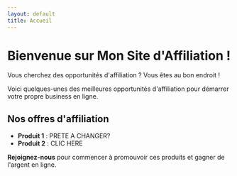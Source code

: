 ```yaml
---
layout: default
title: Accueil
---
```


# Bienvenue sur Mon Site d'Affiliation !

Vous cherchez des opportunités d'affiliation ? Vous êtes au bon endroit !

Voici quelques-unes des meilleures opportunités d'affiliation pour démarrer votre propre business en ligne.

## Nos offres d'affiliation

- **Produit 1** : PRETE A CHANGER?
- **Produit 2** : CLIC HERE

**Rejoignez-nous** pour commencer à promouvoir ces produits et gagner de l'argent en ligne.

